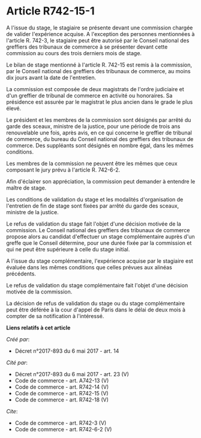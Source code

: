 # Article R742-15-1

A l'issue du stage, le stagiaire se présente devant une commission chargée de valider l'expérience acquise. A l'exception des
personnes mentionnées à l'article R. 742-3, le stagiaire peut être autorisé par le Conseil national des greffiers des
tribunaux de commerce à se présenter devant cette commission au cours des trois derniers mois de stage. 

Le bilan de stage mentionné à l'article R. 742-15 est remis à la commission, par le Conseil national des greffiers des
tribunaux de commerce, au moins dix jours avant la date de l'entretien. 

La commission est composée de deux magistrats de l'ordre judiciaire et d'un greffier de tribunal de commerce en activité ou
honoraires. Sa présidence est assurée par le magistrat le plus ancien dans le grade le plus élevé. 

Le président et les membres de la commission sont désignés par arrêté du garde des sceaux, ministre de la justice, pour une
période de trois ans renouvelable une fois, après avis, en ce qui concerne le greffier de tribunal de commerce, du bureau du
Conseil national des greffiers des tribunaux de commerce. Des suppléants sont désignés en nombre égal, dans les mêmes
conditions. 

Les membres de la commission ne peuvent être les mêmes que ceux composant le jury prévu à l'article R. 742-6-2. 

Afin d'éclairer son appréciation, la commission peut demander à entendre le maître de stage. 

Les conditions de validation du stage et les modalités d'organisation de l'entretien de fin de stage sont fixées par arrêté
du garde des sceaux, ministre de la justice. 

Le refus de validation du stage fait l'objet d'une décision motivée de la commission. Le Conseil national des greffiers des
tribunaux de commerce propose alors au candidat d'effectuer un stage complémentaire auprès d'un greffe que le Conseil
détermine, pour une durée fixée par la commission et qui ne peut être supérieure à celle du stage initial. 

A l'issue du stage complémentaire, l'expérience acquise par le stagiaire est évaluée dans les mêmes conditions que celles
prévues aux alinéas précédents. 

Le refus de validation du stage complémentaire fait l'objet d'une décision motivée de la commission. 

La décision de refus de validation du stage ou du stage complémentaire peut être déférée à la cour d'appel de Paris dans le
délai de deux mois à compter de sa notification à l'intéressé.

**Liens relatifs à cet article**

_Créé par_:

  - Décret n°2017-893 du 6 mai 2017 - art. 14

_Cité par_:

  - Décret n°2017-893 du 6 mai 2017 - art. 23 (V)
  - Code de commerce - art. A742-13 (V)
  - Code de commerce - art. R742-14 (V)
  - Code de commerce - art. R742-15 (V)
  - Code de commerce - art. R742-18 (V)

_Cite_:

  - Code de commerce - art. R742-3 (V)
  - Code de commerce - art. R742-6-2 (V)
